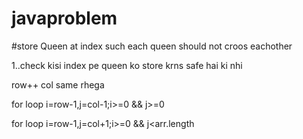 # javaproblem
#store Queen at index such each queen should not croos eachother 


<!-- approach -->

1..check kisi index pe queen ko store krns safe hai ki nhi
<!--1 up vertex -->
row++ col same rhega


<!-- 2 left up daigonal -->
for loop  i=row-1,j=col-1;i>=0 && j>=0

<!-- 3 right up daigonal -->
for loop  i=row-1,j=col+1;i>=0 && j<arr.length
